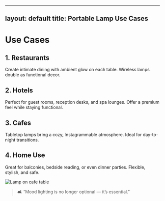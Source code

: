 
---
layout: default
title: Portable Lamp Use Cases
---

# Use Cases

## 1. Restaurants
Create intimate dining with ambient glow on each table. Wireless lamps double as functional decor.

## 2. Hotels
Perfect for guest rooms, reception desks, and spa lounges. Offer a premium feel while staying functional.

## 3. Cafes
Tabletop lamps bring a cozy, Instagrammable atmosphere. Ideal for day-to-night transitions.

## 4. Home Use
Great for balconies, bedside reading, or even dinner parties. Flexible, stylish, and safe.

![Lamp on cafe table](./assets/images/placeholder.jpg)

> 🛋️ “Mood lighting is no longer optional — it’s essential.”
